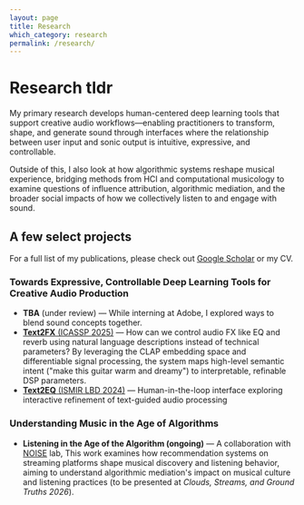 ```yaml
---
layout: page
title: Research
which_category: research
permalink: /research/
---
```

# Research tldr
My primary research develops human-centered deep learning tools that support creative audio workflows—enabling practitioners to transform, shape, and generate sound through interfaces where the relationship between user input and sonic output is intuitive, expressive, and controllable. 

Outside of this, I also look at how algorithmic systems reshape musical experience, bridging methods from HCI and computational musicology to examine questions of influence attribution, algorithmic mediation, and the broader social impacts of how we collectively listen to and engage with sound.

## A few select projects
For a full list of my publications, please check out [Google Scholar](https://scholar.google.com/citations?user=vJu5VaAAAAAJ&hl=en&oi=ao) or my CV.

### Towards Expressive, Controllable Deep Learning Tools for Creative Audio Production
- **TBA** (under review) — While interning at Adobe, I explored ways to blend sound concepts together. 
- [**Text2FX** (ICASSP 2025)](/text2fx) — How can we control audio FX like EQ and reverb using natural language descriptions instead of technical parameters? By leveraging the CLAP embedding space and differentiable signal processing, the system maps high-level semantic intent ("make this guitar warm and dreamy") to interpretable, refinable DSP parameters.
- [**Text2EQ** (ISMIR LBD 2024)](/text2fx/text2eq) — Human-in-the-loop interface exploring interactive refinement of text-guided audio processing


### Understanding Music in the Age of Algorithms
- **Listening in the Age of the Algorithm (ongoing)** — A collaboration with [NOISE](https://sites.northwestern.edu/noise/people/) lab, This work examines how recommendation systems on streaming platforms shape musical discovery and listening behavior, aiming to understand algorithmic mediation's impact on musical culture and listening practices (to be presented at *Clouds, Streams, and Ground Truths 2026*).